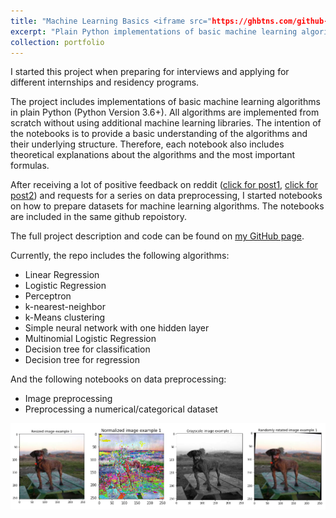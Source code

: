 ```yaml
---
title: "Machine Learning Basics <iframe src="https://ghbtns.com/github-btn.html?user=zotroneneis&repo=machine_learning_basics&type=star&count=true&size=large" frameborder="0" scrolling="0" width="160px" height="30px"></iframe>"
excerpt: "Plain Python implementations of basic machine learning algorithms"
collection: portfolio
---
```


I started this project when preparing for interviews and applying for different internships and residency programs. 

The project includes implementations of basic machine learning algorithms in plain Python (Python Version 3.6+). All algorithms are implemented from scratch without using additional machine learning libraries. The intention of the notebooks is to provide a basic understanding of the algorithms and their underlying structure. Therefore, each notebook also includes theoretical explanations about the algorithms and the most important formulas.

After receiving a lot of positive feedback on reddit ([click for post1](https://www.reddit.com/r/MachineLearning/comments/83ohd5/p_basic_machine_learning_algorithms_in_plain/), [click for post2](https://www.reddit.com/r/Python/comments/83p1t1/basic_machine_learning_algorithms_in_plain_python/)) and requests for a series on data preprocessing, I started notebooks on how to prepare datasets for machine learning algorithms. The notebooks are included in the same github repoistory.

The full project description and code can be found on [my GitHub page](https://github.com/zotroneneis/ml_basics).

Currently, the repo includes the following algorithms:   
- Linear Regression
- Logistic Regression
- Perceptron
- k-nearest-neighbor
- k-Means clustering
- Simple neural network with one hidden layer
- Multinomial Logistic Regression
- Decision tree for classification
- Decision tree for regression
   
And the following notebooks on data preprocessing:   

- Image preprocessing
- Preprocessing a numerical/categorical dataset

![](../images/image_preprocessing.png)


